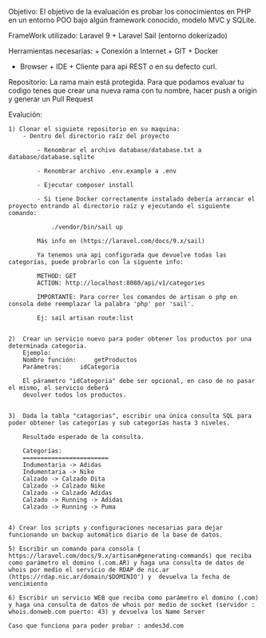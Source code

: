 Objetivo: El objetivo de la evaluación es probar los conocimientos en PHP en un entorno POO bajo algún framework conocido, modelo MVC y SQLite.

FrameWork utilizado: Laravel 9 + Laravel Sail (entorno dokerizado)

Herramientas necesarias: + Conexión a Internet + GIT + Docker
+ Browser + IDE + Cliente para api REST o en su defecto curl.

Repositorio: La rama main está protegida. Para que podamos evaluar tu codigo tenes que crear una nueva rama con tu nombre, hacer push a origin y generar un Pull Request

Evalución:
        

    1) Clonar el siguiete repositorio en su maquina:
        - Dentro del directorio raíz del proyecto

            - Renombrar el archivo database/database.txt a database/database.sqlite

            - Renombrar archivo .env.example a .env
        
            - Ejecutar composer install

            - Si tiene Docker correctamente instalado debería arrancar el proyecto entrando al directorio raíz y ejecutando el siguiente comando:
        
                ./vendor/bin/sail up

            Más info en (https://laravel.com/docs/9.x/sail)
        
            Ya tenemos una api configurada que devuelve todas las categorías, puede probrarlo con la siguente info:
    
            METHOD: GET
            ACTION: http://localhost:8080/api/v1/categories

            IMPORTANTE: Para correr los comandos de artisan o php en consola debe reemplazar la palabra 'php' por 'sail'. 
        
            Ej: sail artisan route:list
        

    2)  Crear un servicio nuevo para poder obtener los productos por una determinada categoria.
        Ejemplo: 
	    Nombre función: 	getProductos 
        Parámetros: 	idCategoria 
        
        El párametro "idCategoria" debe ser opcional, en caso de no pasar el mismo, el servicio deberá
        devolver todos los productos.
        
    
    3)  Dada la tabla "catagorias", escribir una única consulta SQL para poder obtener las categorías y sub categorías hasta 3 niveles.
        
        Resultado esperado de la consulta.
        
        Categorías:
        ========================
        Indumentaria -> Adidas
        Indumentaria -> Nike
        Calzado -> Calzado Dita
        Calzado -> Calzado Nike
        Calzado -> Calzado Adidas
        Calzado -> Running -> Adidas
        Calzado -> Running -> Puma 


    4) Crear los scripts y configuraciones necesarias para dejar funcionando un backup automático diario de la base de datos. 

    5) Escribir un comando para consola ( https://laravel.com/docs/9.x/artisan#generating-commands) que reciba como parámetro el domino (.com.AR) y haga una consulta de datos de whois por medio el servicio de RDAP de nic.ar (https://rdap.nic.ar/domain/$DOMINIO') y  devuelva la fecha de vencimiento

    6) Escribir un servicio WEB que reciba como parámetro el domino (.com) y haga una consulta de datos de whois por medio de socket (servidor : whois.donweb.com puerto: 43) y devuelva los Name Server

    Caso que funciona para poder probar : andes3d.com
